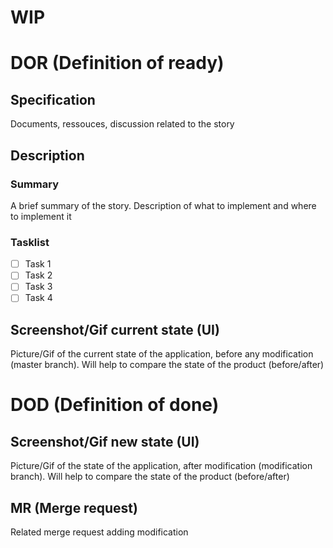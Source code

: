 # WIP

# DOR (Definition of ready)

## Specification

Documents, ressouces, discussion related to the story

## Description

### Summary

A brief summary of the story. Description of what to implement and where to implement it

### Tasklist

- [ ] Task 1
- [ ] Task 2
- [ ] Task 3
- [ ] Task 4

## Screenshot/Gif current state (UI)

Picture/Gif of the current state of the application, before any modification (master branch). Will help to compare the state of the product (before/after)

# DOD (Definition of done)

## Screenshot/Gif new state (UI)

Picture/Gif of the state of the application, after modification (modification branch). Will help to compare the state of the product (before/after)

## MR (Merge request)

Related merge request adding modification
